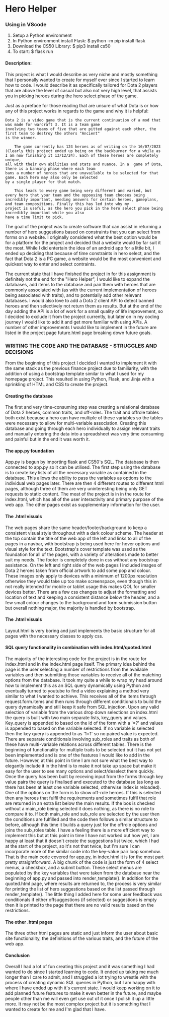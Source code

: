 # Hero Helper

### Using in VScode
1. Setup a Python environment
2. In Python environment install Flask: $ python -m pip install flask
3. Download the CS50 Library: $ pip3 install cs50
4. To start: $ flask run


#### Description:
This project is what I would describe as very niche and mostly something that I personally wanted to create
for myself ever since I started to learn how to code. I would describe it as specifically tailored for Dota 2 players
that are above the level of casual but also not very high level, that assists you in picking heroes during the hero select phase of the game.

Just as a preface for those reading that are unsure of what Dota is or how any of this project works in regards to
the game and why it is helpful:

    Dota 2 is a video game that is the current continuation of a mod that was made for warcraft 3. It is a team game
    involving two teams of five that are pitted against each other, the first team to destroy the others "Ancient"
    is the winner.

        The game currently has 124 heroes as of writing on the 16/07/2023 (Clearly this project ended up being on the backburner for a while as I am now finishing it 13/12/24). Each of these heroes are completely unique,
    all with their own abilities and stats and nuance. In a  game of Dota, there is a banning phase where each team
    bans a number of heroes that are unavailable to be selected for that game. Each hero may also only be selected
    by a single player for that match.

        This leads to every game being very different and varied, but every hero that your team and the oppoosing team chooses being
    incredibly important, needing answers for certain heroes, gameplans, and team compositions. Finally this has led into why my
    project is useful, as the hero you pick in the hero select phase being incredibly important while you also
    have a time limit to pick.

The goal of the project was to create software that can assist in returning a number of hero suggestions based on constraints
that you can select from forms on a website. I originally considered what the best option would be for a platform for the project
and decided that a website would by far suit it the most. While I did entertain the idea of an android app for a little bit, I ended up
deciding that because of time constraints in hero select, and the fact that Dota 2 is a PC game, a website would be the most convenient
and quickest way to enter and select contraints.

The current state that I have finished the project in for this assignment is definitely not the end for the "Hero Helper", I would like
to expand the databases, add items to the database and pair them with heroes that are commonly associated with (as with the current implementation of heroes being associated with traits), and to potentially add other relevant databases. I would also love to add
a Dota 2 client API to detect banned heroes and then selectively not return them as results. But at the end of the day adding the API is a lot of work for a small quality of life improvement, so I decided to exclude it from the project currently, but later on in my coding journey
I would like to add it and get more familiar with using APIs. A number of other improvements I would like to implement in the future are listed in the project page future.html page breaking down future goals.

### WRITING THE CODE AND THE DATABASE - STRUGGLES AND DECISIONS

From the beginning of this project I decided i wanted to implement it with the same stack as the previous finance project due to familiarity, with the addition of using a bootstrap template similar to what I used for my homepage project. This resulted in using Python, Flask, and Jinja with a sprinkling of HTML and CSS to create the project.

#### Creating the database

The first and very time-consuming step was creating a relational database of Dota 2 heroes, common traits, and off-roles. The trait and offrole tables both exist because a hero can have multiple of these variables so the tables were necessary to allow for multi-variable association. Creating this database and going through each hero individually to assign relevant traits and manually entering the data into a spreadsheet was very time consuming and painful but in the end it was worth it.

#### The app.py foundation

App.py is begun by importing flask and CS50's SQL. The database is then connected to app.py so it can be utilised. The first step using the database is to create key lists of all the necessary variable as contained in the database. This allows the ability to pass the variables as options to the individual web pages later. There are then 4 different routes to different html pages, although three of them are very uninteresting being only GET requests to static content. The meat of the project is in in the route for index.html, which has all of the user interactivity and primary purpose of the web app. The other pages exist as supplementary information for the user.

#### The .html visuals

The web pages share the same header/footer/background to keep a consistent visual style throughout with a dark colour scheme. The header at the top contain the title of the web app of the left and links to all of the pages in a navbar, with bootstrap js being used here for hover options and visual style for the text. Bootstrap's cover template was used as the foundation for all of the pages, with a variety of alterations made to better suit my needs. The footer is completely done in css without any bootstrap assistance. On the left and right side of the web pages I included images of Dota 2 heroes taken from official artwork to add some pop and colour. These images only apply to devices with a minimum of 1200px resolution otherwise they would take up too make screenspace, even though this in not really intended for mobile or tablet usage this makes QOL for smaller devices better. There are a few css changes to adjust the formatting and location of text and keeping a consistent distance below the header, and a few small colour changes to the background and form submission button but overall nothing major, the majority is handled by bootstrap.

#### The .html visuals

Layout.html is very boring and just implements the basic structure for all pages with the necessary classes to apply css.

#### SQL query functionality in combination with index.html/quoted.html

The majority of the interesting code for the project is in the route for index.html and in the index.html page itself. The primary idea behind the page is the user selecting a number of restrictions from the available variables and then submitting those variables to receive all of the matching options from the database. It took my quite a while to wrap my head around how to implement this as an SQL query dynamically using Python and eventually turned to youtube to find a video explaining a method very similar to what I wanted to achieve. This receives all of the items through request.form.items and then runs through different conditionals to build the query dynamically and still keep it safe from SQL injection. Upon any valid selection of variable from the various drop down selections on index.html the query is built with two main separate lists, key_query and values. Key_query is appended to based on the id of the form with a '=?' and values is appended to based on the variable selected. If no variable is selected then the key query is appended to as '1=1' so no paired value is expected. There are separate conditionals involving sub_roles and traits as both of these have multi-variable relations across different tables.
There is the beginning of functionality for multiple traits to be selected but it has not yet been implemented and is one of the features I would like to add in the future. However, at this point in time I am not sure what the best way to elegantly include it in the html is to make it not take up space but make it easy for the user to see many options and select/deselect them quickly. Once the query has been built by receving input from the forms through key value pairs the query is finalised and executed to the database (as long as there has been at least one variable selected, otherwise index is reloaded).
One of the options on the form is to show off-role heroes. If this is selected then any heroes that fulfil the requirements and sometimes fulfil that role are returned in an extra list below the main results. If the bos is checked without a main_role being selected it does nothing, as there is no role to compare it to. If both main_role and sub_role are selected by the user then the conditions are fulfilled and the code then follows a similar structure to before, although this time it builds a query just for the offrole options and joins the sub_roles table. I have a feeling there is a more efficient way to implement this but at this point in time I have not worked out how yet, I am happy at least that it doesn't create the suggestions list twice, which I had at the start of the project, so it's not that twice, but I'm sure I can incorporate more of the similar code into the key-value pair loop somehow.
That is the main code covered for app.py, in index.html it is for the most part pretty straightforward. A big chunk of the code is just the form  of 4 select menus, a checkbox, and a submit button. These select menus are populated by the key variables that were taken from the database near the beginning of app.py and passed into render_template(). In addition for the quoted.html page, where results are returned to, the process is very similar for printing the list of hero suggestions based on the list passed through render_template(). The little thing I added here for some user feedback was conditionals if either offsuggestions (if selected) or suggestions is empty then it is printed to the page that there are no valid results based on the restrictions.

#### The other .html pages

The three other html pages are static and just inform the user about basic site functionality, the definitions of the various traits, and the future of the web app.

#### Conclusion

Overall I had a lot of fun creating this project and it was something I had wanted to do since I started learning to code. It ended up taking me much longer than I care to admit, and I struggled a lot trying to wrestle with the process of creating dynamic SQL  queries in Python, but I am happy with where I have ended up with it's current state. I would keep working on it to add planned future features to make it even better in the future, and maybe people other than me will even get use out of it once I polish it up a little more. It may not be the most complex project but it is something that I wanted to create for me and I'm glad that I have.
